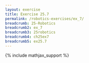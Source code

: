 ```yaml
---
layout: exercise
title: Exercise 25.7
permalink: /robotics-exercises/ex_7/
breadcrumb: 25-Robotics
breadcrumb2: ex_7
breadcrumb3: 25robotics
breadcrumb4: ch25ex7
breadcrumb5: ex25.7
---
```


{% include mathjax_support %}

